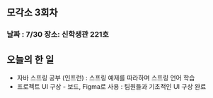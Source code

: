 ## 모각소 3회차


### 날짜 : 7/30 장소: 신학생관 221호

## 오늘의 한 일
- 자바 스프링 공부 (인프런) : 스프링 예제를 따라하며 스프링 언어 학습
- 프로젝트 UI 구상 - 보드, Figma로 사용 : 팀원들과 기초적인 UI 구상 완료
